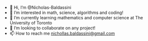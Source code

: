- 👋 Hi, I’m @Nicholas-Baldassini
- 👀 I’m interested in math, science, algorithms and coding!
- 🌱 I’m currently learning mathematics and computer science at The University of Toronto
- 💞️ I’m looking to collaborate on any project!
- 📫 How to reach me nichollas.baldassini@gmail.com

<!---
Nicholas-Baldassini/Nicholas-Baldassini is a ✨ special ✨ repository because its `README.md` (this file) appears on your GitHub profile.
You can click the Preview link to take a look at your changes.
--->
